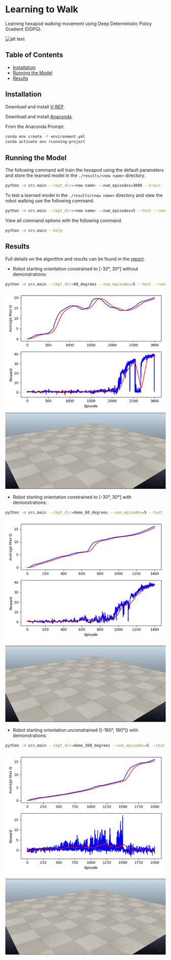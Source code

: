 # Learning to Walk

Learning hexapod walking movement using Deep Deterministic Policy Gradient (DDPG).

![alt text](hexapod.png)

## Table of Contents

* [Installation](#installation)
* [Running the Model](#running-the-model)
* [Results](#results)

## Installation

Download and install [V-REP](http://www.coppeliarobotics.com/).

Download and install [Anaconda](https://www.anaconda.com/).

From the Anaconda Prompt:
```bash
conda env create -f environment.yml
conda activate env rcunning-project
```

## Running the Model

The following command will train the hexapod using the default parameters and store the learned model in the `./results/<new name>` directory.

```bash
python -m src.main --ckpt_dir=<new name> --num_episodes=3000 --train
``` 

To test a learned model in the `./results/<new name>` directory and view the robot walking use the following command.

```bash
python -m src.main --ckpt_dir=<new name> --num_episodes=5 --test --render
```

View all command options with the following command.

```bash
python -m src.main --help
```

## Results

Full details on the algorithm and results can be found in the [report](report.pdf).

- Robot starting orientation constrained to [-30&deg;, 30&deg;] without demonstrations:

```bash
python -m src.main --ckpt_dir=60_degrees --num_episodes=5 --test --render
```

![alt text](results/60_degrees/60_degrees.png)
![alt text](results/60_degrees/60_degrees.gif)

- Robot starting orientation constrained to [-30&deg;, 30&deg;] with demonstrations:

```bash
python -m src.main --ckpt_dir=demo_60_degrees --num_episodes=5 --test --render
```

![alt text](results/demo_60_degrees/demo_60_degrees.png)

![alt text](results/demo_60_degrees/demo_60_degrees.gif)

- Robot starting orientation unconstrained ([-180&deg;, 180&deg;]) with demonstrations:

```bash
python -m src.main --ckpt_dir=demo_360_degrees --num_episodes=5 --test --render
```

![alt text](results/demo_360_degrees/demo_360_degrees.png)

![alt text](results/demo_360_degrees/demo_360_degrees.gif)



